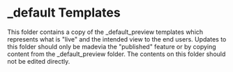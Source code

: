 _default Templates
=================

This folder contains a copy of the _default_preview templates which represents what is "live" and the intended view to the end users. Updates to this folder should only be madevia the "published" feature or by copying content from the _default_preview folder. The contents on this folder should not be edited directly.
